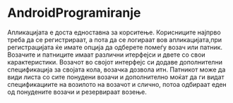 # AndroidProgramiranje
Апликацијата е доста едноставна за корситење. Корисниците најпрво треба да се регистрираат, а пота да се логираат вов апликацијата,при регистрацијата ќе имате опција да одберете помеѓу возач или патник. Возачите и патниците имаат различни итерфејси и двете со свои карактеристики. Возачот во својот интерфејс си додаве дополнителни спецификација за својата кола, возачка дозвола итн. Патникот може да види листа со сите понудени возачи и дополнително моќат да ги видат спецификациите на возилото на возачот и слично, потоа одбираат еден од понудените возачи и резервираат возење.

